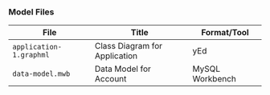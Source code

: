 

### Model Files

| File | Title | Format/Tool |
| ---- | ----- | ----------- |
| `application-1.graphml` | Class Diagram for Application | yEd |
| `data-model.mwb`        | Data Model for Account | MySQL Workbench |


